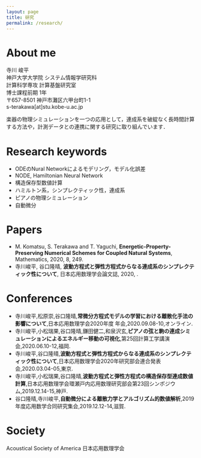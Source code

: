 ```yaml
---
layout: page
title: 研究
permalink: /research/
---
```


# About me
寺川 峻平  
神戸大学大学院 システム情報学研究科  
計算科学専攻 計算基盤研究室  
博士課程前期 1年  
〒657-8501 神戸市灘区六甲台町1-1  
s-terakawa[at]stu.kobe-u.ac.jp  

楽器の物理シミュレーションを一つの応用として，連成系を破綻なく長時間計算する方法や，計測データとの連携に関する研究に取り組んでいます．

# Research keywords
- ODEのNural Networkによるモデリング，モデル化誤差
- NODE, Hamiltonian Neural Network
- 構造保存型数値計算
- ハミルトン系，シンプレクティック性，連成系
- ピアノの物理シミュレーション
- 自動微分

# Papers  
- M. Komatsu, S. Terakawa and T. Yaguchi, **Energetic-Property-Preserving Numerical Schemes for Coupled Natural Systems**, Mathematics, 2020, 8, 249.  
- 寺川峻平, 谷口隆晴, **波動方程式と弾性方程式からなる連成系のシンプレクティック性について**, 日本応用数理学会論文誌, 2020, .

# Conferences  
- 寺川峻平,松原崇,谷口隆晴,**常微分方程式モデルの学習における離散化手法の影響について**,日本応用数理学会2020年度 年会,2020.09.08-10,オンライン.
- 寺川峻平,小松瑞果,谷口隆晴,鎌田健二,和泉沢玄,**ピアノの弦と駒の連成シミュレーションによるエネルギー移動の可視化**,第25回計算工学講演会,2020.06.10-12,福岡.  
- 寺川峻平,谷口隆晴,**波動方程式と弾性方程式からなる連成系のシンプレクティック性について**,日本応用数理学会2020年研究部会連合発表会,2020.03.04-05,東京.  
- 寺川峻平,小松瑞果,谷口隆晴,**波動方程式と弾性方程式の構造保存型連成数値計算**,日本応用数理学会環瀬戸内応用数理研究部会第23回シンポジウム,2019.12.14-15,神戸.  
- 谷口隆晴,寺川峻平,**自動微分による離散力学とアルゴリズム的数値解析**,2019年度応用数学合同研究集会,2019.12.12-14,滋賀.  

# Society  
Acoustical Society of America
日本応用数理学会
